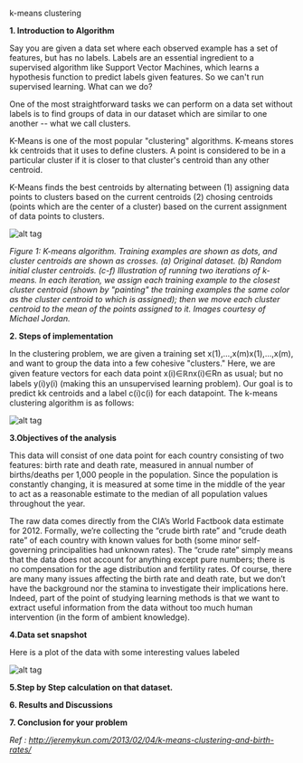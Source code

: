 k-means clustering

**1. Introduction to Algorithm**

Say you are given a data set where each observed example has a set of features, but has no labels. Labels are an essential ingredient to a supervised algorithm like Support Vector Machines, which learns a hypothesis function to predict labels given features. So we can't run supervised learning. What can we do?

One of the most straightforward tasks we can perform on a data set without labels is to find groups of data in our dataset which are similar to one another -- what we call clusters.

K-Means is one of the most popular "clustering" algorithms. K-means stores kk centroids that it uses to define clusters. A point is considered to be in a particular cluster if it is closer to that cluster's centroid than any other centroid.

K-Means finds the best centroids by alternating between (1) assigning data points to clusters based on the current centroids (2) chosing centroids (points which are the center of a cluster) based on the current assignment of data points to clusters.

![alt tag](http://stanford.edu/~cpiech/cs221/img/kmeansViz.png)

_Figure 1: K-means algorithm. Training examples are shown as dots, and cluster centroids are shown as crosses. (a) Original dataset. (b) Random initial cluster centroids. (c-f) Illustration of running two iterations of k-means. In each iteration, we assign each training example to the closest cluster centroid (shown by "painting" the training examples the same color as the cluster centroid to which is assigned); then we move each cluster centroid to the mean of the points assigned to it. Images courtesy of Michael Jordan._

**2. Steps of implementation**

In the clustering problem, we are given a training set x(1),...,x(m)x(1),...,x(m), and want to group the data into a few cohesive "clusters." Here, we are given feature vectors for each data point x(i)∈ℝnx(i)∈Rn as usual; but no labels y(i)y(i) (making this an unsupervised learning problem). Our goal is to predict kk centroids and a label c(i)c(i) for each datapoint. The k-means clustering algorithm is as follows:

![alt tag](http://stanford.edu/~cpiech/cs221/img/kmeansMath.png)

**3.Objectives of the analysis**

This data will consist of one data point for each country consisting of two features: birth rate and death rate, measured in annual number of births/deaths per 1,000 people in the population. Since the population is constantly changing, it is measured at some time in the middle of the year to act as a reasonable estimate to the median of all population values throughout the year.

The raw data comes directly from the CIA’s World Factbook data estimate for 2012. Formally, we’re collecting the “crude birth rate” and “crude death rate” of each country with known values for both (some minor self-governing principalities had unknown rates). The “crude rate” simply means that the data does not account for anything except pure numbers; there is no compensation for the age distribution and fertility rates. Of course, there are many many issues affecting the birth rate and death rate, but we don’t have the background nor the stamina to investigate their implications here. Indeed, part of the point of studying learning methods is that we want to extract useful information from the data without too much human intervention (in the form of ambient knowledge).

**4.Data set snapshot**

Here is a plot of the data with some interesting values labeled 

![alt tag](http://jeremykun.files.wordpress.com/2013/02/countries-birth-deat-labeled.png)

**5.Step by Step calculation on that dataset.**

**6. Results and Discussions**

**7. Conclusion for your problem**



_Ref : http://jeremykun.com/2013/02/04/k-means-clustering-and-birth-rates/_
